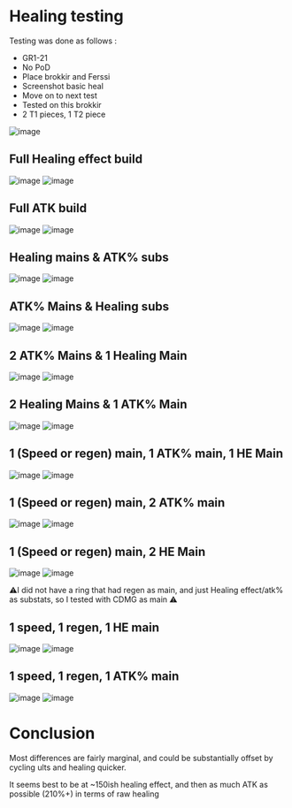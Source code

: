 # Healing testing

Testing was done as follows :

- GR1-21
- No PoD
- Place brokkir and Ferssi
- Screenshot basic heal
- Move on to next test
- Tested on this brokkir
- 2 T1 pieces, 1 T2 piece

![image](https://github.com/user-attachments/assets/941d87d4-75b3-4349-a13e-4dd479ed8d3e)


## Full Healing effect build
![image](https://github.com/user-attachments/assets/1ece5241-a346-4303-b4e7-230e38b8991e)
![image](https://github.com/user-attachments/assets/c406c8b8-d9a2-456b-a63e-841b052f1453)

## Full ATK build
![image](https://github.com/user-attachments/assets/dafe002e-ce80-4d4c-a5f8-d5f0282766ab)
![image](https://github.com/user-attachments/assets/e6d21404-a209-4622-aa9d-4cf557404ca0)


## Healing mains & ATK% subs
![image](https://github.com/user-attachments/assets/02bb1edc-8075-4ad7-8ada-1536e5be9eb3)
![image](https://github.com/user-attachments/assets/1616ead0-a85f-4841-b420-b7d38f05c8aa)

## ATK% Mains & Healing subs

![image](https://github.com/user-attachments/assets/7e045163-ff78-4574-a70d-674049dcb5f2)
![image](https://github.com/user-attachments/assets/2fbd515d-b0cb-495b-adfe-afa6733c91b8)

## 2 ATK% Mains & 1 Healing Main
![image](https://github.com/user-attachments/assets/d3ffeaf0-e57c-42e7-8ac5-91faebb86882)
![image](https://github.com/user-attachments/assets/3d106d55-bf7a-4c89-bbc6-870acbc15880)

## 2 Healing Mains & 1 ATK% Main
![image](https://github.com/user-attachments/assets/bc6ba114-a5be-45d8-85fb-969fef4af61b)
![image](https://github.com/user-attachments/assets/a6c82ec6-7b35-4210-8406-65827716a841)

## 1 (Speed or regen) main, 1 ATK% main, 1 HE Main
![image](https://github.com/user-attachments/assets/97cebf4c-838c-4df9-abe0-e5c6811d5d76)
![image](https://github.com/user-attachments/assets/d3b6a269-b031-48a5-a2f5-3093cc2fe8ff)

## 1 (Speed or regen) main, 2 ATK% main
![image](https://github.com/user-attachments/assets/988d4f02-7cc0-4b47-8493-4dcec37a29e8)
![image](https://github.com/user-attachments/assets/4c35505b-57b3-4a04-8a5e-f0410d6e4693)

## 1 (Speed or regen) main, 2 HE Main
![image](https://github.com/user-attachments/assets/115e483b-d6df-42d3-9d48-d91d3500edcb)
![image](https://github.com/user-attachments/assets/36760260-c193-40e2-8b89-3fddd2bee657)

⚠️I did not have a ring that had regen as main, and just Healing effect/atk% as substats, so I tested with CDMG as main ⚠️

## 1 speed, 1 regen, 1 HE main
![image](https://github.com/user-attachments/assets/af02bc8d-9813-459c-9906-76484e47e488)
![image](https://github.com/user-attachments/assets/785e866f-9de3-4152-8d0b-b002850c2a42)

## 1 speed, 1 regen, 1 ATK% main
![image](https://github.com/user-attachments/assets/487ba6e7-734b-4f74-9eca-1c4d02804bbc)
![image](https://github.com/user-attachments/assets/f142b6a3-5c83-4cf5-9254-28c244a34080)




# Conclusion

Most differences are fairly marginal, and could be substantially offset by cycling ults and healing quicker.

It seems best to be at ~150ish healing effect, and then as much ATK as possible (210%+) in terms of raw healing
